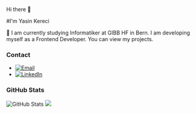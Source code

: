 Hi there 👋

#I'm Yasin Kereci

💬  I am currently studying Informatiker at GIBB HF in Bern. I am developing myself as a Frontend Developer. You can view my projects.

### Contact
- [![Email](https://img.shields.io/badge/Email-Contact-red)](mailto:kereciyasin52@gmail.com)
- [![LinkedIn](https://img.shields.io/badge/LinkedIn-Profile-blue)](https://www.linkedin.com/in/yasinkereci)

### GitHub Stats
![GitHub Stats](https://github-readme-stats.vercel.app/api?username=kereciyasin&show_icons=true&theme=radical)
![](https://komarev.com/ghpvc/?username=kereciyasin)
